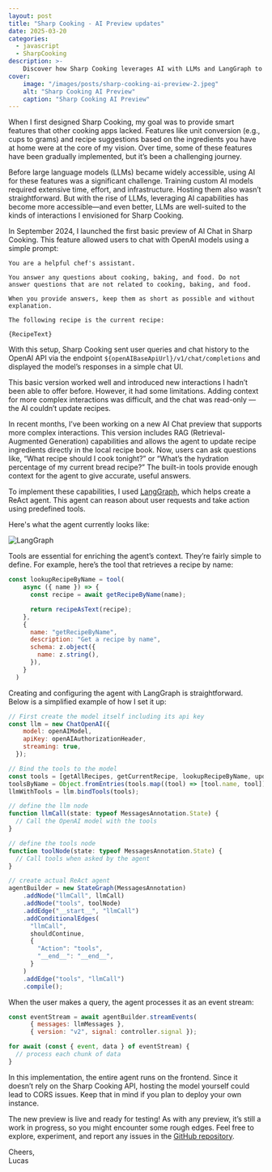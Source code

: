 ```yaml
---
layout: post
title: "Sharp Cooking - AI Preview updates"
date: 2025-03-20
categories:
  - javascript
  - SharpCooking
description: >-
    Discover how Sharp Cooking leverages AI with LLMs and LangGraph to power smarter recipe suggestions, ingredient updates, and interactive cooking assistance.
cover:
    image: "/images/posts/sharp-cooking-ai-preview-2.jpeg"
    alt: "Sharp Cooking AI Preview"
    caption: "Sharp Cooking AI Preview"
---
```


When I first designed Sharp Cooking, my goal was to provide smart features that other cooking apps lacked. Features like unit conversion (e.g., cups to grams) and recipe suggestions based on the ingredients you have at home were at the core of my vision. Over time, some of these features have been gradually implemented, but it’s been a challenging journey.

Before large language models (LLMs) became widely accessible, using AI for these features was a significant challenge. Training custom AI models required extensive time, effort, and infrastructure. Hosting them also wasn’t straightforward. But with the rise of LLMs, leveraging AI capabilities has become more accessible—and even better, LLMs are well-suited to the kinds of interactions I envisioned for Sharp Cooking.

In September 2024, I launched the first basic preview of AI Chat in Sharp Cooking. This feature allowed users to chat with OpenAI models using a simple prompt:

```prompt
You are a helpful chef's assistant. 

You answer any questions about cooking, baking, and food. Do not answer questions that are not related to cooking, baking, and food.

When you provide answers, keep them as short as possible and without explanation.

The following recipe is the current recipe:

{RecipeText}
```

With this setup, Sharp Cooking sent user queries and chat history to the OpenAI API via the endpoint `${openAIBaseApiUrl}/v1/chat/completions` and displayed the model’s responses in a simple chat UI. 

This basic version worked well and introduced new interactions I hadn’t been able to offer before. However, it had some limitations. Adding context for more complex interactions was difficult, and the chat was read-only — the AI couldn’t update recipes.

In recent months, I’ve been working on a new AI Chat preview that supports more complex interactions. This version includes RAG (Retrieval-Augmented Generation) capabilities and allows the agent to update recipe ingredients directly in the local recipe book. Now, users can ask questions like, “What recipe should I cook tonight?” or “What’s the hydration percentage of my current bread recipe?” The built-in tools provide enough context for the agent to give accurate, useful answers.

To implement these capabilities, I used [LangGraph](https://langchain-ai.github.io/langgraphjs/tutorials/quickstart/), which helps create a ReAct agent. This agent can reason about user requests and take action using predefined tools.

Here's what the agent currently looks like:

![LangGraph](/images/posts/ReActAgent.jpg)

Tools are essential for enriching the agent’s context. They’re fairly simple to define. For example, here’s the tool that retrieves a recipe by name:

```javascript
const lookupRecipeByName = tool(
    async ({ name }) => {
      const recipe = await getRecipeByName(name);

      return recipeAsText(recipe);
    },
    {
      name: "getRecipeByName",
      description: "Get a recipe by name",
      schema: z.object({
        name: z.string(),
      }),
    }
  )
```

Creating and configuring the agent with LangGraph is straightforward. Below is a simplified example of how I set it up:

```javascript
// First create the model itself including its api key
const llm = new ChatOpenAI({
    model: openAIModel,
    apiKey: openAIAuthorizationHeader,
    streaming: true,
  });

// Bind the tools to the model
const tools = [getAllRecipes, getCurrentRecipe, lookupRecipeByName, updateRecipeIngredientsByName];
toolsByName = Object.fromEntries(tools.map((tool) => [tool.name, tool]));
llmWithTools = llm.bindTools(tools);

// define the llm node
function llmCall(state: typeof MessagesAnnotation.State) {
  // Call the OpenAI model with the tools
}

// define the tools node
function toolNode(state: typeof MessagesAnnotation.State) {
  // Call tools when asked by the agent
}

// create actual ReAct agent
agentBuilder = new StateGraph(MessagesAnnotation)
    .addNode("llmCall", llmCall)
    .addNode("tools", toolNode)
    .addEdge("__start__", "llmCall")
    .addConditionalEdges(
      "llmCall",
      shouldContinue,
      {
        "Action": "tools",
        "__end__": "__end__",
      }
    )
    .addEdge("tools", "llmCall")
    .compile();
```

When the user makes a query, the agent processes it as an event stream:

```javascript
const eventStream = await agentBuilder.streamEvents(
      { messages: llmMessages },
      { version: "v2", signal: controller.signal });

for await (const { event, data } of eventStream) {
  // process each chunk of data
}
```

In this implementation, the entire agent runs on the frontend. Since it doesn’t rely on the Sharp Cooking API, hosting the model yourself could lead to CORS issues. Keep that in mind if you plan to deploy your own instance.

The new preview is live and ready for testing! As with any preview, it’s still a work in progress, so you might encounter some rough edges. Feel free to explore, experiment, and report any issues in the [GitHub repository](https://github.com/jlucaspains/sharp-cooking-web).

Cheers,\
Lucas